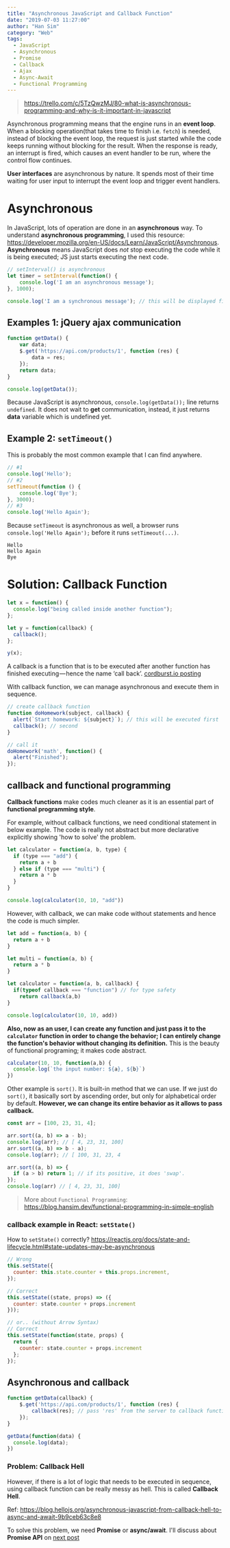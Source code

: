 ```yaml
---
title: "Asynchronous JavaScript and Callback Function"
date: "2019-07-03 11:27:00"
author: "Han Sim"
category: "Web"
tags:
  - JavaScript
  - Asynchronous
  - Promise
  - Callback
  - Ajax
  - Async-Await
  - Functional Programming
---
```


> https://trello.com/c/5TzQwzMJ/80-what-is-asynchronous-programming-and-why-is-it-important-in-javascript

Asynchronous programming means that the engine runs in an **event loop**. When a blocking operation(that takes time to finish i.e. `fetch`) is needed, instead of blocking the event loop, the request is just started while the code keeps running without blocking for the result. When the response is ready, an interrupt is fired, which causes an event handler to be run, where the control flow continues.

**User interfaces** are asynchronous by nature. It spends most of their time waiting for user input to interrupt the event loop and trigger event handlers.

# Asynchronous

In JavaScript, lots of operation are done in an **asynchronous** way. To understand **asynchronous programming**, I used this resource: https://developer.mozilla.org/en-US/docs/Learn/JavaScript/Asynchronous. **Asynchronous** means JavaScript does _not_ stop executing the code while it is being executed; JS just starts executing the next code.

```JavaScript
// setInterval() is asynchronous
let timer = setInterval(function() {
    console.log('I am an asynchronous message');
}, 1000);

console.log('I am a synchronous message'); // this will be displayed first.
```

## Examples 1: jQuery ajax communication

```JavaScript
function getData() {
	var data;
	$.get('https://api.com/products/1', function (res) {
		data = res;
	});
	return data;
}

console.log(getData());
```

Because JavaScript is asynchronous, `console.log(getData());` line returns `undefined`. It does not wait to **get** communication, instead, it just returns **data** variable which is undefined yet.

## Example 2: `setTimeout()`

This is probably the most common example that I can find anywhere.

```JavaScript
// #1
console.log('Hello');
// #2
setTimeout(function () {
	console.log('Bye');
}, 3000);
// #3
console.log('Hello Again');
```

Because `setTimeout` is asynchronous as well, a browser runs `console.log('Hello Again');` before it runs `setTimeout(...)`.

```
Hello
Hello Again
Bye
```

# Solution: Callback Function

```JavaScript
let x = function() {
  console.log("being called inside another function");
};

let y = function(callback) {
  callback();
};

y(x);
```

A callback is a function that is to be executed after another function has finished executing — hence the name ‘call back’. [cordburst.io posting](https://codeburst.io/javascript-what-the-heck-is-a-callback-aba4da2deced)

With callback function, we can manage asynchronous and execute them in sequence.

```JavaScript
// create callback function
function doHomework(subject, callback) {
  alert(`Start homework: ${subject}`); // this will be executed first
  callback(); // second
}

// call it
doHomework('math', function() {
  alert("Finished");
});
```

## **callback** and **functional programming**

**Callback functions** make codes much cleaner as it is an essential part of **functional programming style**.

For example, without callback functions, we need conditional statement in below example. The code is really not abstract but more declarative explicitly showing 'how to solve' the problem.

```JavaScript
let calculator = function(a, b, type) {
  if (type === "add") {
    return a + b
  } else if (type === "multi") {
    return a * b
  }
}

console.log(calculator(10, 10, "add"))
```

However, with callback, we can make code without statements and hence the code is much simpler.

```JavaScript
let add = function(a, b) {
  return a + b
}

let multi = function(a, b) {
  return a * b
}

let calculator = function(a, b, callback) {
  if(typeof callback === "function") // for type safety
    return callback(a,b)
}

console.log(calculator(10, 10, add))
```

**Also, now as an user, I can create any function and just pass it to the `calculator` function in order to change the behavior; I can entirely change the function's behavior without changing its definition.** This is the beauty of functional programing; it makes code abstract.

```JavaScript
calculator(10, 10, function(a,b) {
  console.log(`the input number: ${a}, ${b}`)
})
```

Other example is `sort()`. It is built-in method that we can use. If we just do `sort()`, it basically sort by ascending order, but only for alphabetical order by default. **However, we can change its entire behavior as it allows to pass callback.**

```JavaScript
const arr = [100, 23, 31, 4];

arr.sort((a, b) => a - b);
console.log(arr); // [ 4, 23, 31, 100]
arr.sort((a, b) => b - a);
console.log(arr); // [ 100, 31, 23, 4

arr.sort((a, b) => {
  if (a > b) return 1; // if its positive, it does 'swap'.
});
console.log(arr) // [ 4, 23, 31, 100]
```

> More about `Functional Programming`: https://blog.hansim.dev/functional-programming-in-simple-english

### callback example in React: `setState()`

How to `setState()` correctly? https://reactjs.org/docs/state-and-lifecycle.html#state-updates-may-be-asynchronous

```JavaScript
// Wrong
this.setState({
  counter: this.state.counter + this.props.increment,
});

// Correct
this.setState((state, props) => ({
  counter: state.counter + props.increment
}));

// or.. (without Arrow Syntax)
// Correct
this.setState(function(state, props) {
  return {
    counter: state.counter + props.increment
  };
});
```

## Asynchronous and callback

```JavaScript
function getData(callback) {
	$.get('https://api.com/products/1', function (res) {
		callback(res); // pass 'res' from the server to callback function
	});
}

getData(function(data) {
  console.log(data);
})
```

### Problem: Callback Hell

However, if there is a lot of logic that needs to be executed in sequence, using callback function can be really messy as hell. This is called **Callback Hell**.

Ref: https://blog.hellojs.org/asynchronous-javascript-from-callback-hell-to-async-and-await-9b9ceb63c8e8

To solve this problem, we need **Promise** or **async/await**. I'll discuss about **Promise API** on [next post](http://localhost:8000/promise-api-and-asyncawait)
